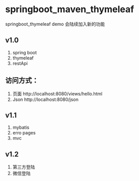 # springboot_maven_thymeleaf
springboot_thymeleaf  demo  会陆续加入新的功能

## v1.0
 1. spring boot
 2. thymeleaf
 3. restApi 
 
## 访问方式：
 1. 页面  http://localhost:8080/views/hello.html
 2. Json  http://localhost:8080/json

## v1.1
 1. mybatis
 2. erro pages
 3. mvc 
 
 ## v1.2
 1. 第三方登陆
 2. 微信登陆
